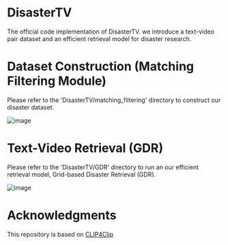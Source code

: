 # DisasterTV

The official code implementation of DisasterTV. we introduce a text-video pair dataset and an efficient retrieval model for disaster research. 


# Dataset Construction (Matching Filtering Module)

Please refer to the 'DisasterTV/matching_filtering' directory to construct our disaster dataset.

![image](https://github.com/user-attachments/assets/71f85d59-c899-48bf-ab1d-4afd07089859)

# Text-Video Retrieval (GDR)

Please refer to the 'DisasterTV/GDR' directory to run an our efficient retrieval model, Grid-based Disaster Retrieval (GDR).

![image](https://github.com/user-attachments/assets/3e7a2348-28f1-4313-b0a3-80dcc7ab435c)


# Acknowledgments

This repository is based on [CLIP4Clip](https://github.com/ArrowLuo/CLIP4Clip)
